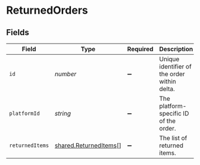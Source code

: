 # ReturnedOrders


## Fields

| Field                                                          | Type                                                           | Required                                                       | Description                                                    |
| -------------------------------------------------------------- | -------------------------------------------------------------- | -------------------------------------------------------------- | -------------------------------------------------------------- |
| `id`                                                           | *number*                                                       | :heavy_minus_sign:                                             | Unique identifier of the order within delta.                   |
| `platformId`                                                   | *string*                                                       | :heavy_minus_sign:                                             | The platform-specific ID of the order.                         |
| `returnedItems`                                                | [shared.ReturnedItems](../../models/shared/returneditems.md)[] | :heavy_minus_sign:                                             | The list of returned items.                                    |